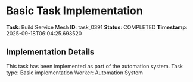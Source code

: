 # Basic Task Implementation

**Task**: Build Service Mesh
**ID**: task_0391
**Status**: COMPLETED
**Timestamp**: 2025-09-18T06:04:25.693520

## Implementation Details

This task has been implemented as part of the automation system.
Task type: Basic implementation
Worker: Automation System
